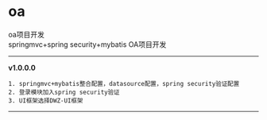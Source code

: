 # oa
oa项目开发  
springmvc+spring security+mybatis OA项目开发  

---
__v1.0.0.0__  

	1. springmvc+mybatis整合配置，datasource配置，spring security验证配置  
	2. 登录模块加入spring security验证  
	3. UI框架选择DWZ-UI框架  
	
---	